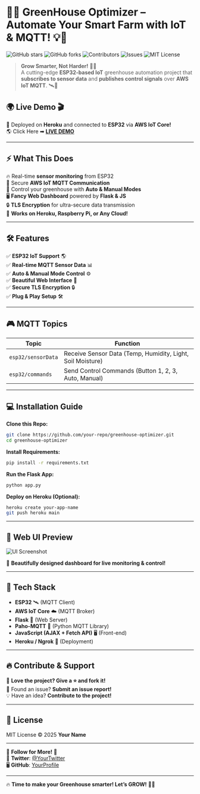 # 🌿🚀 **GreenHouse Optimizer** – **Automate Your Smart Farm with IoT & MQTT!** 💡💨

![GitHub stars](https://img.shields.io/github/stars/your-repo?style=social)
![GitHub forks](https://img.shields.io/github/forks/your-repo?style=social)
![Contributors](https://img.shields.io/github/contributors/your-repo)
![Issues](https://img.shields.io/github/issues/your-repo)
![MIT License](https://img.shields.io/github/license/your-repo)

> **Grow Smarter, Not Harder!** 🧠🌱  
> A cutting-edge **ESP32-based IoT** greenhouse automation project that **subscribes to sensor data** and **publishes control signals** over **AWS IoT MQTT**. 🛰️💾  

## 🌍 Live Demo 🎬  
🚀 Deployed on **Heroku** and connected to **ESP32** via **AWS IoT Core!**  
🌎 Click Here ➡ **[LIVE DEMO](https://your-demo-url.com/)**

---

## ⚡ **What This Does**
🔥 Real-time **sensor monitoring** from ESP32  
📡 Secure **AWS IoT MQTT Communication**  
🔘 Control your greenhouse with **Auto & Manual Modes**  
🖥️ **Fancy Web Dashboard** powered by **Flask & JS**  
🔒 **TLS Encryption** for ultra-secure data transmission  
🚀 **Works on Heroku, Raspberry Pi, or Any Cloud!**   

---

## 🛠️ **Features**
✅ **ESP32 IoT Support** 🌎  
✅ **Real-time MQTT Sensor Data** 📊  
✅ **Auto & Manual Mode Control** ⚙️  
✅ **Beautiful Web Interface** 🎨  
✅ **Secure TLS Encryption** 🔒  
✅ **Plug & Play Setup** 🛠️  

---

## 🎮 **MQTT Topics**
| **Topic**         | **Function**                         |
|------------------|---------------------------------|
| `esp32/sensorData` | Receive Sensor Data (Temp, Humidity, Light, Soil Moisture) |
| `esp32/commands`  | Send Control Commands (Button 1, 2, 3, Auto, Manual) |

---

## 💻 **Installation Guide**
**Clone this Repo:**
```bash
git clone https://github.com/your-repo/greenhouse-optimizer.git
cd greenhouse-optimizer
```

**Install Requirements:**
```bash
pip install -r requirements.txt
```

**Run the Flask App:**
```bash
python app.py
```

**Deploy on Heroku (Optional):**
```bash
heroku create your-app-name
git push heroku main
```

---

## 🚀 **Web UI Preview**
![UI Screenshot](https://your-screenshot-url.com/image.png)

🎨 **Beautifully designed dashboard for live monitoring & control!**

---

## 🔗 **Tech Stack**
- **ESP32** 🛰️ (MQTT Client)
- **AWS IoT Core** ☁️ (MQTT Broker)
- **Flask** 🐍 (Web Server)
- **Paho-MQTT** 📡 (Python MQTT Library)
- **JavaScript (AJAX + Fetch API)** 🖥️ (Front-end)
- **Heroku / Ngrok** 🚀 (Deployment)

---

## 🔥 **Contribute & Support**
🤩 **Love the project? Give a ⭐ and fork it!**  
🐛 Found an issue? **Submit an issue report!**  
💡 Have an idea? **Contribute to the project!**

---

## 📜 **License**
MIT License © 2025 **Your Name**  

---

🌟 **Follow for More!** 🌟  
💙 **Twitter**: [@YourTwitter](https://twitter.com/YourTwitter)  
🖥️ **GitHub**: [YourProfile](https://github.com/YourProfile)  

---

🔥 **Time to make your Greenhouse smarter! Let’s GROW!** 🌱🚀
